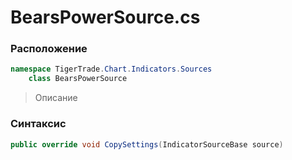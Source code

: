 
# BearsPowerSource.cs
### Расположение
```csharp
namespace TigerTrade.Chart.Indicators.Sources  
    class BearsPowerSource
```

> Описание

### Синтаксис
```csharp
public override void CopySettings(IndicatorSourceBase source)
```
